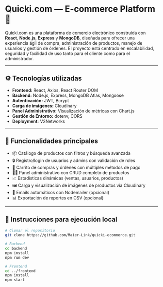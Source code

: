 # Quicki.com — E-commerce Platform 🛒

Quicki.com es una plataforma de comercio electrónico construida con **React**, **Node.js**, **Express** y **MongoDB**, diseñada para ofrecer una experiencia ágil de compra, administración de productos, manejo de usuarios y gestión de órdenes. El proyecto está centrado en escalabilidad, seguridad y facilidad de uso tanto para el cliente como para el administrador.

---

## ⚙️ Tecnologías utilizadas

- **Frontend:** React, Axios, React Router DOM
- **Backend:** Node.js, Express, MongoDB Atlas, Mongoose
- **Autenticación:** JWT, Bcrypt
- **Carga de imágenes:** Cloudinary
- **Panel Administrativo:** Visualización de métricas con Chart.js
- **Gestión de Entorno:** dotenv, CORS
- **Deployment:** V2Networks

---

## 🧩 Funcionalidades principales

- 📦 Catálogo de productos con filtros y búsqueda avanzada
- 🔒 Registro/login de usuarios y admins con validación de roles
- 🛒 Carrito de compras y órdenes con múltiples métodos de pago
- 🧑‍💼 Panel administrativo con CRUD completo de productos
- 📈 Estadísticas dinámicas (ventas, usuarios, productos)
- 🖼️ Carga y visualización de imágenes de productos vía Cloudinary
- 📧 Emails automáticos con Nodemailer (opcional)
- 📊 Exportación de reportes en CSV (opcional)

---

## 🚀 Instrucciones para ejecución local

```bash
# Clonar el repositorio
git clone https://github.com/Maier-Link/quicki-ecommerce.git

# Backend
cd backend
npm install
npm run dev

# Frontend
cd ../frontend
npm install
npm start
